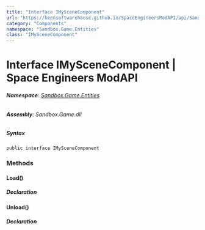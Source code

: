 ```yaml
---
title: "Interface IMySceneComponent"
url: "https://keensoftwarehouse.github.io/SpaceEngineersModAPI/api/Sandbox.Game.Entities.IMySceneComponent.html"
category: "Components"
namespace: "Sandbox.Game.Entities"
class: "IMySceneComponent"
---
```


# Interface IMySceneComponent | Space Engineers ModAPI

###### **Namespace**: [Sandbox.Game.Entities](https://keensoftwarehouse.github.io/SpaceEngineersModAPI/api/Sandbox.Game.Entities.html)

###### **Assembly**: Sandbox.Game.dll

##### Syntax

```
public interface IMySceneComponent
```

### Methods

#### Load()

##### Declaration

#### Unload()

##### Declaration